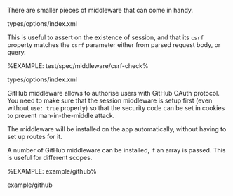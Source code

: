 There are smaller pieces of middleware that can come in handy.

<typedef name="CsrfCheckOptions">types/options/index.xml</typedef>

This is useful to assert on the existence of session, and that its `csrf` property matches the `csrf` parameter either from parsed request body, or query.

%EXAMPLE: test/spec/middleware/csrf-check%

<typedef narrow name="GitHubOptions">types/options/index.xml</typedef>

GitHub middleware allows to authorise users with GitHub OAuth protocol. You need to make sure that the session middleware is setup first (even without `use: true` property) so that the security code can be set in cookies to prevent man-in-the-middle attack.

The middleware will be installed on the app automatically, without having to set up routes for it.

A number of GitHub middleware can be installed, if an array is passed. This is useful for different scopes.

%EXAMPLE: example/github%

<fork lang="js">example/github</fork>